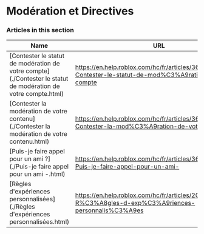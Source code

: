 # Modération et Directives  
### Articles in this section
Name|URL
-|-
[Contester le statut de modération de votre compte](./Contester le statut de modération de votre compte.html) |https://en.help.roblox.com/hc/fr/articles/360000245263-Contester-le-statut-de-mod%C3%A9ration-de-votre-compte
[Contester la modération de votre contenu](./Contester la modération de votre contenu.html) |https://en.help.roblox.com/hc/fr/articles/360000272703-Contester-la-mod%C3%A9ration-de-votre-contenu
[Puis-je faire appel pour un ami ?](./Puis-je faire appel pour un ami -.html) |https://en.help.roblox.com/hc/fr/articles/360000240183-Puis-je-faire-appel-pour-un-ami-
[Règles d'expériences personnalisées](./Règles d'expériences personnalisées.html) |https://en.help.roblox.com/hc/fr/articles/203312500-R%C3%A8gles-d-exp%C3%A9riences-personnalis%C3%A9es